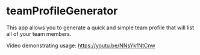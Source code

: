 # teamProfileGenerator

This app allows you to generate a quick and simple team profile that will list all of your team members.

Video demonstrating usage: https://youtu.be/NNsYkfNtCnw
